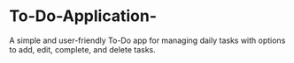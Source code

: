 # To-Do-Application-
A simple and user-friendly To-Do app for managing daily tasks with options to add, edit, complete, and delete tasks.
